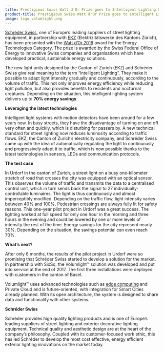 ```yaml
---
title: Prestigious Swiss Watt d'Or Prize goes to Intelligent Lighting System
product-title: Prestigious Swiss Watt d'Or Prize goes to Intelligent Lighting System
image: logo_volumlight.png
---
```


[Schréder Swiss](https://www.schreder.com/en), one of Europe’s leading suppliers of street lighting equipment, in partnership with [EKZ](https://www.ekz.ch/de/ueber-ekz.html) (Elektrizitätswerke des Kantons Zürich), has been presented with the [Watt d’Or 2018](https://www.bfe.admin.ch/bfe/en/home/swiss-federal-office-of-energy/watt-d-or/winners-of-the-watt-dor-awards/winners-of-the-2018-watt-d-or-awards.html) award for the Energy Technologies Category. The prize is awarded by the Swiss Federal Office of Energy to innovative Swiss companies and organisations which have developed practical, sustainable energy solutions.

The new light units designed by the Canton of Zurich (EKZ) and Schréder Swiss give real meaning to the term “Intelligent Lighting”. They make it possible to adapt light intensity gradually and continuously, according to the volume of traffic. This not only improves energy efficiency while reducing light pollution, but also provides benefits to residents and nocturnal creatures. Depending on the situation, this intelligent lighting system delivers up to **70% energy savings**.

**Leveraging the latest technologies**

Intelligent light systems with motion detectors have been around for a few years now. In busy streets, they have the disadvantage of turning on and off very often and quickly, which is disturbing for passers by. A new technical standard for street lighting now reduces luminosity according to traffic flows. EKZ, the Canton of Zurich’s electricity company, and Schréder Swiss came up with the idea of ​​automatically regulating the light to continuously and progressively adapt it to traffic, which is now possible thanks to the latest technologies in sensors, LEDs and communication protocols.

**The test case**

In Urdorf in the canton of Zurich, a street light on a busy one-kilometer stretch of road that crosses the city was equipped with an optical sensor. This observes the volume of traffic and transmits the data to a centralised control unit, which in turn sends back the signal to 27 individually-controllable luminaires. The light is thus continuously and almost imperceptibly modified. Depending on the traffic flow, light intensity varies between 40% and 100%. Pedestrian crossings are always fully lit for safety reasons. This one-year pilot project in Urdorf was a great success. The lighting worked at full speed for only one hour in the morning and three hours in the evening and could be lowered by one or more levels of intensity the rest of the time. Energy savings for the city represent nearly 30%. Depending on the situation, the savings potential can even reach 70%.

**What’s next?**

After only 6 months, the results of the pilot project in Urdorf were so promising that Schréder Swiss started to develop a solution for the market. In partnership with SixSq, the Volumlight™ solution was developed and put into service at the end of 2017. The first three installations were deployed with customers in the canton of Basel.

Volumlight™ uses advanced technologies such as [edge computing](/blog/discover/2019/11/08/what-is-edge-computing) and Private Cloud and is future-oriented, with integration for Smart Cities already planned. With its open architecture, the system is designed to share data and functionality with other systems.

**Schréder Swiss**

Schréder provides high quality lighting products and is one of Europe’s leading suppliers of street lighting and exterior decorative lighting equipment. Technical quality and aesthetic design are at the heart of the company’s philosophy. Coupled with its customer-focused work ethic, this has led Schréder to develop the most cost effective, energy efficient exterior lighting innovations on the market today.